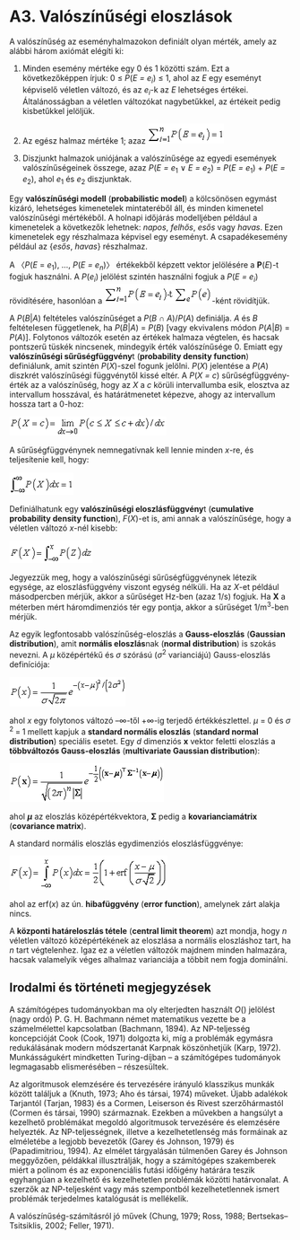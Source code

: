 <?xml version="1.0" encoding="UTF-8" standalone="no"?>
<!DOCTYPE html PUBLIC "-//W3C//DTD XHTML 1.1//EN" "http://www.w3.org/TR/xhtml11/DTD/xhtml11.dtd">
<html xmlns="http://www.w3.org/1999/xhtml"><head><meta name="generator" content="DocBook XSL Stylesheets V1.76.1"/></head><body><div class="section" title="A3. Valószínűségi eloszlások"><div class="titlepage"><div><div><h1 class="title"><a id="id804245"/>A3. Valószínűségi eloszlások</h1></div></div></div><p>A valószínűség az eseményhalmazokon definiált olyan mérték, amely az alábbi három axiómát elégíti ki:</p><div class="orderedlist"><ol class="orderedlist"><li class="listitem"><p>Minden esemény mértéke egy 0 és 1 közötti szám. Ezt a következőképpen írjuk: 0 ≤ <span class="emphasis"><em>P</em></span>(<span class="emphasis"><em>E = e<sub>i</sub></em></span>) ≤ 1, ahol az <span class="emphasis"><em>E</em></span> egy eseményt képviselő véletlen változó, és az <span class="emphasis"><em>e<sub>i</sub>-</em></span>k az <span class="emphasis"><em>E</em></span> lehetséges értékei. Általánosságban a véletlen változókat nagybetűkkel, az értékeit pedig kisbetűkkel jelöljük.</p></li><li class="listitem"><p>Az egész halmaz mértéke 1; azaz <span class="inlinemediaobject"><img src="math/mi-28-0010.gif" alt="A3. Valószínűségi eloszlások"/></span></p></li><li class="listitem"><p>Diszjunkt halmazok uniójának a valószínűsége az egyedi események valószínűségeinek összege, azaz <span class="emphasis"><em>P</em></span>(<span class="emphasis"><em>E = e</em></span><sub>1</sub> ∨ <span class="emphasis"><em>E = e</em></span><sub>2</sub>) = <span class="emphasis"><em>P</em></span>(<span class="emphasis"><em>E = e</em></span><sub>1</sub>) + <span class="emphasis"><em>P</em></span>(<span class="emphasis"><em>E = e</em></span><sub>2</sub>), ahol <span class="emphasis"><em>e</em></span><sub>1</sub> és <span class="emphasis"><em>e</em></span><sub>2</sub> diszjunktak.</p></li></ol></div><p>Egy <span class="strong"><strong>valószínűségi modell</strong></span> (<span class="strong"><strong>probabilistic model</strong></span>) a kölcsönösen egymást kizáró, lehetséges kimenetelek mintateréből áll, és minden kimenetel valószínűségi mértékéből. A holnapi időjárás modelljében például a kimenetelek a következők lehetnek: <span class="emphasis"><em>napos</em></span>, <span class="emphasis"><em>felhős</em></span>, <span class="emphasis"><em>esős</em></span> vagy <span class="emphasis"><em>havas</em></span>. Ezen kimenetelek egy részhalmaza képvisel egy eseményt. A csapadékesemény például az {<span class="emphasis"><em>esős</em></span>, <span class="emphasis"><em>havas</em></span>} részhalmaz.</p><p>A 〈<span class="emphasis"><em>P</em></span>(<span class="emphasis"><em>E</em></span> = <span class="emphasis"><em>e</em></span><sub>1</sub>), …, <span class="emphasis"><em>P</em></span>(<span class="emphasis"><em>E = e<sub>n</sub></em></span>)〉 értékekből képzett vektor jelölésére a <span class="strong"><strong>P</strong></span>(<span class="emphasis"><em>E</em></span>)-t fogjuk használni. A <span class="emphasis"><em>P</em></span>(<span class="emphasis"><em>e<sub>i</sub></em></span>) jelölést szintén használni fogjuk a <span class="emphasis"><em>P</em></span>(<span class="emphasis"><em>E = e<sub>i</sub></em></span>) rövidítésére, hasonlóan a <span class="inlinemediaobject"><img src="math/mi-28-0011.gif" alt="A3. Valószínűségi eloszlások"/></span>-ként rövidítjük.</p><p>A <span class="emphasis"><em>P</em></span>(<span class="emphasis"><em>B</em></span>|<span class="emphasis"><em>A</em></span>) feltételes valószínűséget a <span class="emphasis"><em>P</em></span>(<span class="emphasis"><em>B </em></span>∩<span class="emphasis"><em> A</em></span>)/<span class="emphasis"><em>P</em></span>(<span class="emphasis"><em>A</em></span>) definiálja. <span class="emphasis"><em>A</em></span> és <span class="emphasis"><em>B</em></span> feltételesen függetlenek, ha <span class="emphasis"><em>P</em></span>(<span class="emphasis"><em>B</em></span>|<span class="emphasis"><em>A</em></span>) = <span class="emphasis"><em>P</em></span>(<span class="emphasis"><em>B</em></span>) [vagy ekvivalens módon <span class="emphasis"><em>P</em></span>(<span class="emphasis"><em>A</em></span>|<span class="emphasis"><em>B</em></span>) = <span class="emphasis"><em>P</em></span>(<span class="emphasis"><em>A</em></span>)]. Folytonos változók esetén az értékek halmaza végtelen, és hacsak pontszerű tüskék nincsenek, mindegyik érték valószínűsége 0. Emiatt egy <span class="strong"><strong>valószínűségi sűrűségfüggvény</strong></span>t (<span class="strong"><strong>probability </strong></span><span class="strong"><strong>density function</strong></span>) definiálunk, amit szintén <span class="emphasis"><em>P</em></span>(<span class="emphasis"><em>X</em></span>)-szel fogunk jelölni. <span class="emphasis"><em>P</em></span>(<span class="emphasis"><em>X</em></span>) jelentése a <span class="emphasis"><em>P</em></span>(<span class="emphasis"><em>A</em></span>) diszkrét valószínűségi függvénytől kissé eltér. A <span class="emphasis"><em>P</em></span>(<span class="emphasis"><em>X = c</em></span>) sűrűségfüggvény-érték az a valószínűség, hogy az <span class="emphasis"><em>X</em></span> a <span class="emphasis"><em>c</em></span> körüli intervallumba esik, elosztva az intervallum hosszával, és határátmenetet képezve, ahogy az intervallum hossza tart a 0-hoz:</p><p><span class="inlinemediaobject"><img src="math/mi-28-0012.gif" alt="A3. Valószínűségi eloszlások"/></span></p><p>A sűrűségfüggvénynek nemnegatívnak kell lennie minden <span class="emphasis"><em>x</em></span>-re, és teljesítenie kell, hogy:</p><p><span class="inlinemediaobject"><img src="math/mi-28-0013.gif" alt="A3. Valószínűségi eloszlások"/></span></p><p>Definiálhatunk egy <span class="strong"><strong>valószínűségi eloszlásfüggvény</strong></span>t (<span class="strong"><strong>cumulative probability density function</strong></span>), <span class="emphasis"><em>F</em></span>(<span class="emphasis"><em>X</em></span>)-et is, ami annak a valószínűsége, hogy a véletlen változó <span class="emphasis"><em>x</em></span>-nél kisebb:</p><p><span class="inlinemediaobject"><img src="math/mi-28-0014.gif" alt="A3. Valószínűségi eloszlások"/></span></p><p>Jegyezzük meg, hogy a valószínűségi sűrűségfüggvénynek létezik egysége, az eloszlásfüggvény viszont egység nélküli. Ha az <span class="emphasis"><em>X</em></span>-et például másodpercben mérjük, akkor a sűrűséget Hz-ben (azaz 1/s) fogjuk. Ha <span class="strong"><strong>X</strong></span> a méterben mért háromdimenziós tér egy pontja, akkor a sűrűséget 1/m<sup>3</sup>-ben mérjük.</p><p>Az egyik legfontosabb valószínűség-eloszlás a <span class="strong"><strong>Gauss-eloszlás</strong></span> (<span class="strong"><strong>Gaussian distrib</strong></span><span class="strong"><strong>ution</strong></span>), amit <span class="strong"><strong>normális eloszlás</strong></span>nak (<span class="strong"><strong>normal distribution</strong></span>) is szokás nevezni. A <span class="emphasis"><em>μ</em></span> középértékű és <span class="emphasis"><em>σ</em></span> szórású (<span class="emphasis"><em>σ</em></span><sup>2</sup> varianciájú) Gauss-eloszlás definíciója:</p><p><span class="inlinemediaobject"><img src="math/mi-28-0015.gif" alt="A3. Valószínűségi eloszlások"/></span></p><p>ahol <span class="emphasis"><em>x </em></span>egy<span class="emphasis"><em> </em></span>folytonos változó –∞-től +∞-ig terjedő értékkészlettel. <span class="emphasis"><em>μ</em></span> = 0 és <span class="emphasis"><em>σ</em></span><sup> 2 </sup>=<sup> </sup>1 mellett kapjuk a <span class="strong"><strong>standard normális eloszlás</strong></span> (<span class="strong"><strong>standard normal distribution</strong></span>) speciális esetet. Egy <span class="emphasis"><em>d </em></span>dimenziós <span class="strong"><strong>x</strong></span> vektor feletti eloszlás a <span class="strong"><strong>többváltozós Gauss-eloszlás</strong></span> (<span class="strong"><strong>multivariate Gaussian distribution</strong></span>): </p><p><span class="inlinemediaobject"><img src="math/mi-28-0016.gif" alt="A3. Valószínűségi eloszlások"/></span></p><p>ahol <span class="emphasis"><em><span class="strong"><strong>μ</strong></span></em></span> az eloszlás középértékvektora, <span class="strong"><strong>Σ</strong></span> pedig a <span class="strong"><strong>kovarianciamátrix</strong></span> (<span class="strong"><strong>covariance matrix</strong></span>).</p><p>A standard normális eloszlás egydimenziós eloszlásfüggvénye:</p><p><span class="inlinemediaobject"><img src="math/mi-28-0017.gif" alt="A3. Valószínűségi eloszlások"/></span></p><p>ahol az erf(<span class="emphasis"><em>x</em></span>) az ún. <span class="strong"><strong>hibafüggvény</strong></span> (<span class="strong"><strong>error function</strong></span>), amelynek zárt alakja nincs.</p><p>A <span class="strong"><strong>központi határeloszlás tétele</strong></span> (<span class="strong"><strong>central limit theorem</strong></span>) azt mondja, hogy <span class="emphasis"><em>n</em></span> véletlen változó középértékének az eloszlása a normális eloszláshoz tart, ha <span class="emphasis"><em>n</em></span> tart végtelenhez. Igaz ez a véletlen változók majdnem minden halmazára, hacsak valamelyik véges alhalmaz varianciája a többit nem fogja dominálni.</p><div class="section" title="Irodalmi és történeti megjegyzések"><div class="titlepage"><div><div><h2 class="title"><a id="id804810"/>Irodalmi és történeti megjegyzések</h2></div></div></div><p>A számítógépes tudományokban ma oly elterjedten használt <span class="emphasis"><em>O</em></span>() jelölést (nagy ordó) P. G. H. Bachmann német matematikus vezette be a számelmélettel kapcsolatban (Bachmann, 1894). Az NP-teljesség koncepcióját Cook (Cook, 1971) dolgozta ki, míg a problémák egymásra redukálásának modern módszertanát Karpnak köszönhetjük (Karp, 1972). Munkásságukért mindketten Turing-díjban – a számítógépes tudományok legmagasabb elismerésében – részesültek.</p><p>Az algoritmusok elemzésére és tervezésére irányuló klasszikus munkák között találjuk a (Knuth, 1973; Aho és társai, 1974) műveket. Újabb adalékok Tarjantól (Tarjan, 1983) és a Cormen, Leiserson és Rivest szerzőhármastól (Cormen és társai, 1990) származnak. Ezekben a művekben a hangsúlyt a kezelhető problémákat megoldó algoritmusok tervezésére és elemzésére helyezték. Az NP-teljességnek, illetve a kezelhetetlenség más formáinak az elméletébe a legjobb bevezetők (Garey és Johnson, 1979) és (Papadimitriou, 1994). Az elmélet tárgyalásán túlmenően Garey és Johnson meggyőzően, példákkal illusztrálják, hogy a számítógépes szakemberek miért a polinom és az exponenciális futási időigény határára teszik egyhangúan a kezelhető és kezelhetetlen problémák közötti határvonalat. A szerzők az NP-teljesként vagy más szempontból kezelhetetlennek ismert problémák terjedelmes katalógusát is mellékelik.</p><p>A valószínűség-számításról jó művek (Chung, 1979; Ross, 1988; Bertsekas–Tsitsiklis, 2002; Feller, 1971).</p></div></div></body></html>
